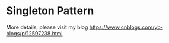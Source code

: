 # Singleton Pattern

More details, please visit my blog <https://www.cnblogs.com/yb-blogs/p/12597238.html>
